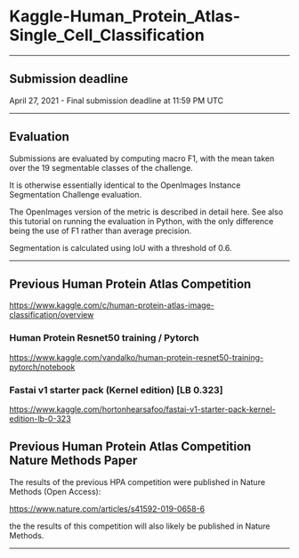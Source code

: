 # Kaggle-Human_Protein_Atlas-Single_Cell_Classification

-------

## Submission deadline

April 27, 2021 - Final submission deadline at 11:59 PM UTC

-------

## Evaluation

Submissions are evaluated by computing macro F1, with the mean taken over the 19 segmentable classes of the challenge. 

It is otherwise essentially identical to the OpenImages Instance Segmentation Challenge evaluation. 

The OpenImages version of the metric is described in detail here. See also this tutorial on running the evaluation in Python, with the only difference being the use of F1 rather than average precision.

Segmentation is calculated using IoU with a threshold of 0.6.

-------

## Previous Human Protein Atlas Competition

https://www.kaggle.com/c/human-protein-atlas-image-classification/overview




### Human Protein Resnet50 training / Pytorch
https://www.kaggle.com/vandalko/human-protein-resnet50-training-pytorch/notebook


### Fastai v1 starter pack (Kernel edition) [LB 0.323]
https://www.kaggle.com/hortonhearsafoo/fastai-v1-starter-pack-kernel-edition-lb-0-323


## Previous Human Protein Atlas Competition Nature Methods Paper

The results of the previous HPA competition were published in Nature Methods (Open Access):

https://www.nature.com/articles/s41592-019-0658-6

the the results of this competition will also likely be published in Nature Methods.

---------
